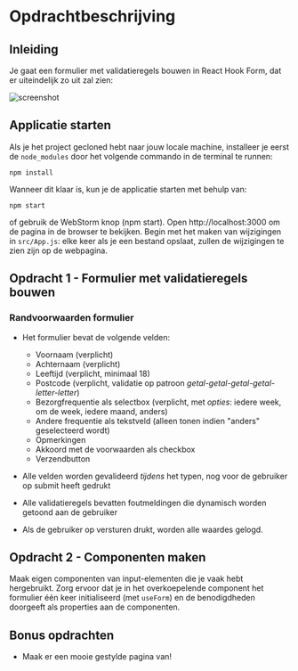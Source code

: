 # Opdrachtbeschrijving

## Inleiding
Je gaat een formulier met validatieregels bouwen in React Hook Form, dat er uiteindelijk zo uit zal zien:

![screenshot]()

## Applicatie starten

Als je het project gecloned hebt naar jouw locale machine, installeer je eerst de `node_modules` door het volgende
commando in de terminal te runnen:

`npm install`

Wanneer dit klaar is, kun je de applicatie starten met behulp van:

`npm start`

of gebruik de WebStorm knop (npm start). Open http://localhost:3000 om de pagina in de browser te bekijken. Begin met
het maken van wijzigingen in `src/App.js`: elke keer als je een bestand opslaat, zullen de wijzigingen te zien zijn op
de webpagina.

## Opdracht 1 - Formulier met validatieregels bouwen

### Randvoorwaarden formulier

* Het formulier bevat de volgende velden:
    * Voornaam (verplicht)
    * Achternaam (verplicht)
    * Leeftijd (verplicht, minimaal 18)
    * Postcode (verplicht, validatie op patroon _getal-getal-getal-getal-letter-letter_)
    * Bezorgfrequentie als selectbox (verplicht, met _opties_: iedere week, om de week, iedere maand, anders)
    * Andere frequentie als tekstveld (alleen tonen indien "anders" geselecteerd wordt)
    * Opmerkingen
    * Akkoord met de voorwaarden als checkbox
    * Verzendbutton

* Alle velden worden gevalideerd _tijdens_ het typen, nog voor de gebruiker op submit heeft gedrukt
* Alle validatieregels bevatten foutmeldingen die dynamisch worden getoond aan de gebruiker
* Als de gebruiker op versturen drukt, worden alle waardes gelogd. 

## Opdracht 2 - Componenten maken

Maak eigen componenten van input-elementen die je vaak hebt hergebruikt. Zorg ervoor dat je in het overkoepelende
component het formulier één keer initialiseerd (met `useForm`) en de benodigdheden doorgeeft als properties aan de
componenten.

## Bonus opdrachten
* Maak er een mooie gestylde pagina van!